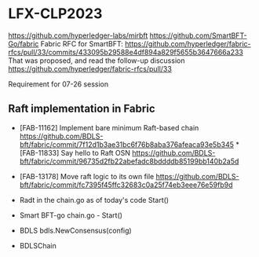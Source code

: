 # LFX-CLP2023

https://github.com/hyperledger-labs/mirbft
https://github.com/SmartBFT-Go/fabric
Fabric RFC for SmartBFT: https://github.com/hyperledger/fabric-rfcs/pull/33/commits/433095b29588e4df894a829f5655b3647666a233
That was proposed, and read the follow-up discussion https://github.com/hyperledger/fabric-rfcs/pull/33

Requirement for 07-26 session
## Raft implementation in Fabric

* [FAB-11162] Implement bare minimum Raft-based chain
https://github.com/BDLS-bft/fabric/commit/7f12d1b3ae31bc6f76b8aba376afeaca93e5b345
*[FAB-11833] Say hello to Raft OSN
https://github.com/BDLS-bft/fabric/commit/96735d2fb22abefadc8bddddb85199bb140b2a5d
* [FAB-13178] Move raft logic to its own file
https://github.com/BDLS-bft/fabric/commit/fc7395f45ffc32683c0a25f74eb3eee76e59fb9d

* Radt in the chain.go as of today's code Start()
* Smart BFT-go chain.go - Start()
* BDLS bdls.NewConsensus(config)
* BDLSChain
